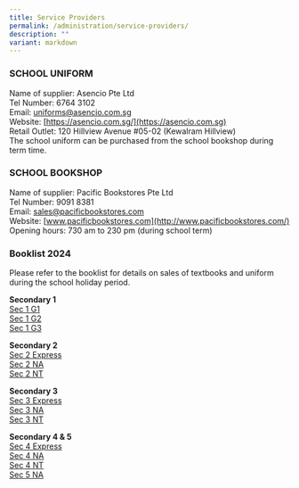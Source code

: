 ```yaml
---
title: Service Providers
permalink: /administration/service-providers/
description: ""
variant: markdown
---
```

### SCHOOL UNIFORM 
Name of supplier:  Asencio Pte Ltd<br> 
Tel Number: 6764 3102   <br>
Email:&nbsp;[uniforms@asencio.com.sg](mailto:uniforms@asencio.com.sg)  <br>
Website: [https://asencio.com.sg/](https://asencio.com.sg)  <br> 
Retail Outlet: 120 Hillview Avenue #05-02 (Kewalram Hillview) <br>
The school uniform can be purchased from the school bookshop during term time.


### **SCHOOL BOOKSHOP**  

Name of supplier: Pacific Bookstores Pte Ltd <br>
Tel Number: 9091 8381 <br>
Email:&nbsp;[sales@pacificbookstores.com](mailto:sales@pacificbookstores.com) <br>
Website:&nbsp;[www.pacificbookstores.com](http://www.pacificbookstores.com/) <br>
Opening hours: 730 am to 230 pm (during school term)

### Booklist 2024
Please refer to the booklist for details on sales of textbooks and uniform during the school holiday period.

**Secondary 1**<br>
[Sec 1 G1](/files/s1%20g1%202024.pdf)<br>
[Sec 1 G2](/files/s1%20g2%202024.pdf)<br>
[Sec 1 G3](/files/s1%20g3%202024.pdf)<br>

**Secondary 2**<br>
[Sec 2 Express](/files/s2exp%202024.pdf)<br>
[Sec 2 NA](/files/s2na%202024.pdf)<br>
[Sec 2 NT](/files/s2nt%202024.pdf)<br>

**Secondary 3**<br>
[Sec 3 Express](/files/s3exp%202024.pdf)<br>
[Sec 3 NA](/files/s3na%202024.pdf)<br>
[Sec 3 NT](/files/s3nt%202024.pdf)<br>

**Secondary 4 &amp; 5**<br>
[Sec 4 Express](/files/s4exp%202024.pdf)<br>
[Sec 4 NA](/files/s4na%202024.pdf)<br>
[Sec 4 NT](/files/s4nt%202024.pdf)<br>
[Sec 5 NA](/files/s5na%202024.pdf)